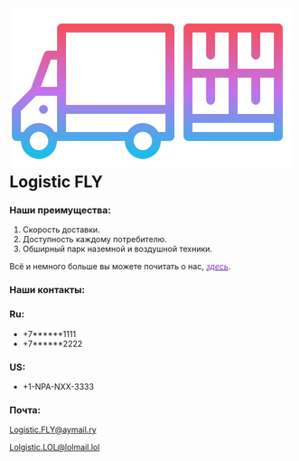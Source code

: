 # ![Логотип Fly](about/logo.png) Logistic FLY

### **Наши преимущества**:
1. Скорость доставки.
2. Доступность каждому потребителю.
3. Обширный парк наземной и воздушной техники.
 
Всё и немного больше вы можете почитать о нас, [<font color="BlueViolet">*здесь*</font>](about/About.md).

### **Наши контакты:**

### Ru:  
- +7******1111
- +7******2222
### US:
- +1-NPA-NXX-3333

### Почта:

[Logistic.FLY@aymail.ry](https://pikuco.ru/upload/test_stable/bb6/bb69551557a96db92fd1c501049c0f1f.webp)

[Lolgistic.LOL@lolmail.lol](https://i.ytimg.com/vi/VrObT6rP1ow/hq720.jpg?sqp=-oaymwEhCK4FEIIDSFryq4qpAxMIARUAAAAAGAElAADIQj0AgKJD&rs=AOn4CLB5vxEEcrKThJT83FxRvzabUYeesw)